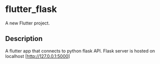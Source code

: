# flutter_flask

A new Flutter project.

## Description

A flutter app that connects to python flask API. Flask server is hosted on localhost [http://127.0.0.1:5000]
